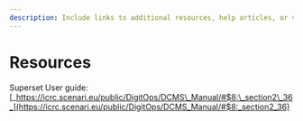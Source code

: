 ```yaml
---
description: Include links to additional resources, help articles, or videos.
---
```


# Resources

Superset User guide: \
[_https://icrc.scenari.eu/public/DigitOps/DCMS\_Manual/#$8:\_section2\_36_](https://icrc.scenari.eu/public/DigitOps/DCMS_Manual/#$8:_section2_36)
